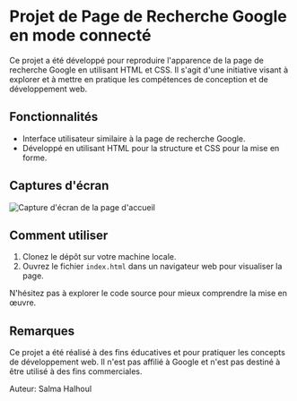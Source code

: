 # Projet de Page de Recherche Google en mode connecté

Ce projet a été développé pour reproduire l'apparence de la page de recherche Google en utilisant HTML et CSS. Il s'agit d'une initiative visant à explorer et à mettre en pratique les compétences de conception et de développement web.

## Fonctionnalités

- Interface utilisateur similaire à la page de recherche Google.
- Développé en utilisant HTML pour la structure et CSS pour la mise en forme.

## Captures d'écran

![Capture d'écran de la page d'accueil](https://drive.google.com/file/d/1gduYJm4cttyqDSiaXsSqzCVCiYT9JrVU/view?usp=sharing)

## Comment utiliser

1. Clonez le dépôt sur votre machine locale.
2. Ouvrez le fichier `index.html` dans un navigateur web pour visualiser la page.

N'hésitez pas à explorer le code source pour mieux comprendre la mise en œuvre.

## Remarques

Ce projet a été réalisé à des fins éducatives et pour pratiquer les concepts de développement web. Il n'est pas affilié à Google et n'est pas destiné à être utilisé à des fins commerciales.

Auteur: Salma Halhoul
